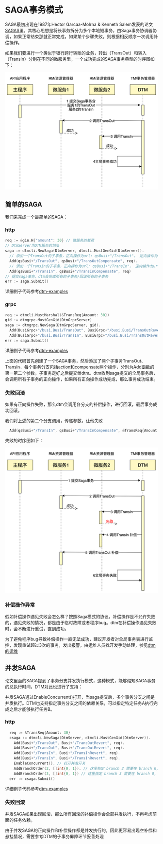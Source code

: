 # SAGA事务模式

SAGA最初出现在1987年Hector Garcaa-Molrna & Kenneth Salem发表的论文[SAGAS](https://www.cs.cornell.edu/andru/cs711/2002fa/reading/sagas.pdf)里。其核心思想是将长事务拆分为多个本地短事务，由Saga事务协调器协调，如果正常结束那就正常完成，如果某个步骤失败，则根据相反顺序一次调用补偿操作。

如果我们要进行一个类似于银行跨行转账的业务，转出（TransOut）和转入（TransIn）分别在不同的微服务里，一个成功完成的SAGA事务典型的时序图如下：

![saga_normal](../imgs/saga_normal.jpg)


## 简单的SAGA

我们来完成一个最简单的SAGA：

### http

``` go
req := &gin.H{"amount": 30} // 微服务的载荷
// DtmServer为DTM服务的地址
saga := dtmcli.NewSaga(DtmServer, dtmcli.MustGenGid(DtmServer)).
  // 添加一个TransOut的子事务，正向操作为url: qsBusi+"/TransOut"， 逆向操作为url: qsBusi+"/TransOutCompensate"
  Add(qsBusi+"/TransOut", qsBusi+"/TransOutCompensate", req).
  // 添加一个TransIn的子事务，正向操作为url: qsBusi+"/TransIn"， 逆向操作为url: qsBusi+"/TransInCompensate"
  Add(qsBusi+"/TransIn", qsBusi+"/TransInCompensate", req)
// 提交saga事务，dtm会完成所有的子事务/回滚所有的子事务
err := saga.Submit()
```

详细例子代码参考[dtm-examples](https://github.com/dtm-labs/dtm-examples)

### grpc

``` go
req := dtmcli.MustMarshal(&TransReq{Amount: 30})
gid := dtmgrpc.MustGenGid(DtmGrpcServer)
saga := dtmgrpc.NewSaga(DtmGrpcServer, gid).
  Add(BusiGrpc+"/busi.Busi/TransOut", BusiGrpc+"/busi.Busi/TransOutRevert", req).
  Add(BusiGrpc+"/busi.Busi/TransIn", BusiGrpc+"/busi.Busi/TransOutRevert", req)
err := saga.Submit()
```

详细例子代码参考[dtm-examples](https://github.com/dtm-labs/dtm-examples)

上面的代码首先创建了一个SAGA事务，然后添加了两个子事务TransOut、TransIn，每个事务分支包括action和compensate两个操作，分别为Add函数的第一第二个参数。子事务定好之后提交给dtm。dtm收到saga提交的全局事务后，会调用所有子事务的正向操作，如果所有正向操作成功完成，那么事务成功结束。

### 失败回滚

如果有正向操作失败，那么dtm会调用各分支的补偿操作，进行回滚，最后事务成功回滚。

我们将上述的第二个分支调用，传递参数，让他失败

``` go
  Add(qsBusi+"/TransIn", qsBusi+"/TransInCompensate", &TransReq{Amount: 30, TransInResult: "FAILURE"})
```

失败的时序图如下：

![saga_rollback](../imgs/saga_rollback.jpg)

### 补偿操作异常

假如补偿操作遇见失败会怎么样？按照Saga模式的协议，补偿操作是不允许失败的，遇见失败的情况，都是由于临时故障或者程序bug。dtm在补偿操作遇见失败时，会不断进行重试，直到成功。

为了避免程序bug导致补偿操作一直无法成功，建议开发者对全局事务表进行监控，发现重试超过3次的事务，发出报警，由运维人员找开发手动处理，参见[dtm的运维](../deploy/maintain)

## 并发SAGA

论文里面的SAGA提到了事务分支并发执行模式，这种模式，能够缩短SAGA事务的总执行时间，DTM对此也进行了支持：

并发SAGA通过EnableConcurrent()打开，当saga提交后，多个事务分支之间是并发执行。DTM也支持指定事务分支之间的依赖关系，可以指定特定任务A执行完成之后才能够执行任务B。


### http

``` go
  req := &TransReq{Amount: 30}
  csaga := dtmcli.NewSaga(DtmServer, dtmcli.MustGenGid(DtmServer)).
    Add(Busi+"/TransOut", Busi+"/TransOutRevert", req).
    Add(Busi+"/TransOut", Busi+"/TransOutRevert", req).
    Add(Busi+"/TransIn", Busi+"/TransInRevert", req).
    Add(Busi+"/TransIn", Busi+"/TransInRevert", req).
    EnableConcurrent(). // 打开并发开关
    AddBranchOrder(2, []int{0, 1}). // 这里指定 branch 2 需要在 branch 0, branch 1之后执行
    AddBranchOrder(3, []int{0, 1}) // 这里指定 branch 3 需要在 branch 0, branch 1之后执行
  err := csaga.Submit()
```

详细例子代码参考[dtm-examples](https://github.com/dtm-labs/dtm-examples)

### 失败回滚

并发SAGA如果出现回滚，那么所有回滚的补偿操作会全部并发执行，不再考虑前面的任务依赖。

由于并发SAGA的正向操作和补偿操作都是并发执行的，因此更容易出现空补偿和悬挂情况，需要参考DTM的子事务屏障环节妥善处理

